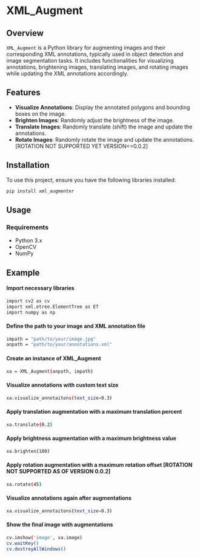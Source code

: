 # XML_Augment

## Overview

`XML_Augment` is a Python library for augmenting images and their corresponding XML annotations, typically used in object detection and image segmentation tasks. It includes functionalities for visualizing annotations, brightening images, translating images, and rotating images while updating the XML annotations accordingly.

## Features

- **Visualize Annotations**: Display the annotated polygons and bounding boxes on the image.
- **Brighten Images**: Randomly adjust the brightness of the image.
- **Translate Images**: Randomly translate (shift) the image and update the annotations.
- **Rotate Images**: Randomly rotate the image and update the annotations.[ROTATION NOT SUPPORTED YET VERSION<=0.0.2]

## Installation

To use this project, ensure you have the following libraries installed:

```bash
pip install xml_augmenter
```
## Usage

### Requirements

- Python 3.x
- OpenCV
- NumPy

## Example

#### Import necessary libraries
```bash
import cv2 as cv
import xml.etree.ElementTree as ET
import numpy as np
```
#### Define the path to your image and XML annotation file
```bash
impath = "path/to/your/image.jpg"
anpath = "path/to/your/annotations.xml"
```
#### Create an instance of XML_Augment
```bash
xa = XML_Augment(anpath, impath)
```
#### Visualize annotations with custom text size
```bash
xa.visualize_annotaitons(text_size=0.3)
```
#### Apply translation augmentation with a maximum translation percent
```bash
xa.translate(0.2)
```
#### Apply brightness augmentation with a maximum brightness value
```bash
xa.brighten(100)
```
#### Apply rotation augmentation with a maximum rotation offset [ROTATION NOT SUPPORTED AS OF VERSION 0.0.2]
```bash
xa.rotate(45)
```
#### Visualize annotations again after augmentations
```bash
xa.visualize_annotaitons(text_size=0.3)
```
#### Show the final image with augmentations
```bash
cv.imshow('image', xa.image)
cv.waitKey()
cv.destroyAllWindows()
```

